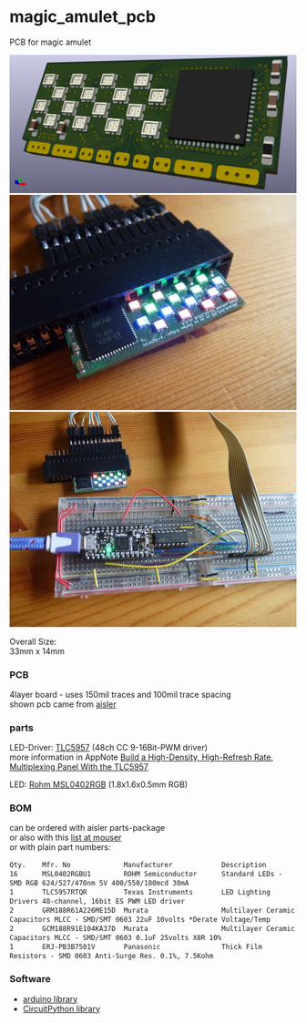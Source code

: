 <!--lint disable list-item-indent-->
<!--lint disable list-item-bullet-indent-->

# magic_amulet_pcb
PCB for magic amulet

![LEDBoard_4x4_HD CAD](./export/3d/LEDBoard_4x4_HD.png)
![LEDBoard_4x4_HD working](./photos/P1700254_small.jpg)
![LEDBoard_4x4_HD controlled by ItsyBitsy M4 with CircuitPython](./photos/P1700258_small__TLC5957_controlled_by_ItsyBitsyM4CircuitPython.jpg)

Overall Size:  
33mm x 14mm

### PCB
4layer board - uses 150mil traces and 100mil trace spacing  
shown pcb came from [aisler](https://aisler.net/s-light/magic_amulet/led-board-4x4-hd)

### parts
LED-Driver: [TLC5957](http://www.ti.com/lit/ds/symlink/tlc5957.pdf) (48ch CC 9-16Bit-PWM driver)  
more information in AppNote [Build a High-Density, High-Refresh Rate, Multiplexing Panel With the TLC5957](http://www.ti.com/lit/ug/slvuaf0/slvuaf0.pdf)

LED: [Rohm MSL0402RGB](https://www.rohm.com/datasheet/MSL0402RGBU) (1.8x1.6x0.5mm RGB)

### BOM
can be ordered with aisler parts-package  
or also with this [list at mouser](https://www.mouser.com/ProjectManager/ProjectDetail.aspx?AccessID=e53c13ed09)  
or with plain part numbers:
```
Qty.    Mfr. No             Manufacturer            Description
16      MSL0402RGBU1        ROHM Semiconductor      Standard LEDs - SMD RGB 624/527/470nm 5V 400/550/180mcd 30mA
1       TLC5957RTQR         Texas Instruments       LED Lighting Drivers 48-channel, 16bit ES PWM LED driver
2       GRM188R61A226ME15D  Murata                  Multilayer Ceramic Capacitors MLCC - SMD/SMT 0603 22uF 10volts *Derate Voltage/Temp
2       GCM188R91E104KA37D  Murata                  Multilayer Ceramic Capacitors MLCC - SMD/SMT 0603 0.1uF 25volts X8R 10%
1       ERJ-PB3B7501V       Panasonic               Thick Film Resistors - SMD 0603 Anti-Surge Res. 0.1%, 7.5Kohm
```


### Software
- [arduino library](https://github.com/s-light/slight_TLC5957)
- [CircuitPython library](https://github.com/s-light/slight_CircuitPython_TLC5957)
